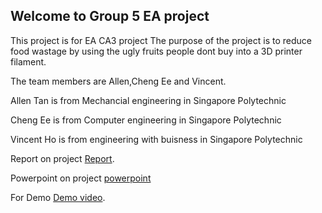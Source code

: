 ## Welcome to Group 5 EA project

This project is for EA CA3 project
The purpose of the project is to reduce food wastage by using the ugly fruits people dont buy into a 3D printer filament.





The team members are Allen,Cheng Ee and Vincent.

Allen Tan is from Mechancial engineering in Singapore Polytechnic

Cheng Ee is from Computer engineering in Singapore Polytechnic

Vincent Ho is from engineering with buisness in Singapore Polytechnic


Report on project [Report](https://github.com/3d-food-printer-project/3d-food/blob/master/EED%20CA3%20Report.pdf).

Powerpoint on project [powerpoint](https://github.com/3d-food-printer-project/3d-food/blob/master/3D%20Food%20Extruder.pdf)


For Demo [Demo video](https://www.youtube.com/watch?v=LZb7Yt95vFc&feature=youtu.be).


